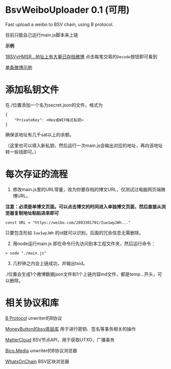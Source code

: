 # BsvWeiboUploader 0.1 (可用)
 Fast upload a weibo to BSV chain, using B protocol.

目前只能自己运行main.js脚本来上链

**示例**

[1BSVyHMSR...地址上有大量已存档微博](https://whatsonchain.com/address/1BSVyHMSRomQBTQYY5ugcioakawcSKM43F?sort=desc&limit=5&offset=5) 点击每笔交易的`Decode`按钮即可看到

[单条微博示例](https://bico.media/d9a5be58be40bfd83d0ce2bab4b2eec8d2f9619f148f1fa8c97f24a44ddf4c59)

# 添加私钥文件
在./位置添加一个名为secret.json的文件，格式为
```
{
    "PrivateKey": <Hex或WIF格式私钥>
}
```

确保该地址有几千sat以上的余额。

（这里也可以填入新私钥，然后运行一次main.js会输出对应的地址，再向该地址转一些钱即可。）

# 每次存证的流程

1. 修改main.js里的URL常量，改为你要存档的博文URL，仅测试过电脑网页端微博URL。

**注意：必须是单博文页面。可以点击博文的时间进入单独博文页面，然后直接从浏览器复制地址粘贴进来即可**

```
const URL = "https://weibo.com/2803301701/Iuw1wpJWh..."
```

只要包含形如 `Iuw1wpJWh` 的id就可以识别，后面的冗余信息无需删除。

2. 用node运行main.js
即在命令行先访问到本工程文件夹，然后运行命令：
```
> node "./main.js"
```

3. 几秒钟之内会上链成功，并输出txid。

./位置会生成1个微博数据json文件和1个上链内容md文件，都是temp...开头，可以删除。


# 相关协议和库

[B Protocol](https://github.com/unwriter/B) unwriter的B协议

[MoneyButton的bsv底层库](https://docs.moneybutton.com) 用于进行密钥、签名等事务相关的操作

[MatterCloud](https://www.mattercloud.net) BSV节点API，用于获取UTXO，广播事务

[Bico.Media](https://bico.media) unwriter的B协议浏览器

[WhatsOnChain](https://whatsonchain.com/) BSV区块浏览器
